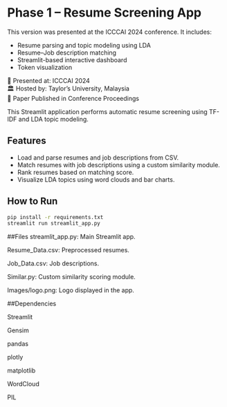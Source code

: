 # Phase 1 – Resume Screening App

This version was presented at the ICCCAI 2024 conference. It includes:

- Resume parsing and topic modeling using LDA
- Resume–Job description matching
- Streamlit-based interactive dashboard
- Token visualization


📍 Presented at: ICCCAI 2024  
🏛 Hosted by: Taylor’s University, Malaysia  
📄 Paper Published in Conference Proceedings


This Streamlit application performs automatic resume screening using TF-IDF and LDA topic modeling.

## Features
- Load and parse resumes and job descriptions from CSV.
- Match resumes with job descriptions using a custom similarity module.
- Rank resumes based on matching score.
- Visualize LDA topics using word clouds and bar charts.

## How to Run
```bash
pip install -r requirements.txt
streamlit run streamlit_app.py
```
##Files
streamlit_app.py: Main Streamlit app.

Resume_Data.csv: Preprocessed resumes.

Job_Data.csv: Job descriptions.

Similar.py: Custom similarity scoring module.

Images/logo.png: Logo displayed in the app.

##Dependencies

Streamlit

Gensim

pandas

plotly

matplotlib

WordCloud

PIL